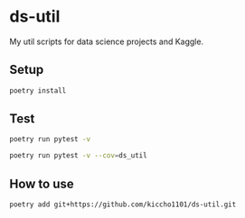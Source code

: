 # ds-util

My util scripts for data science projects and Kaggle.

## Setup

```bash
poetry install
```

## Test

```bash
poetry run pytest -v
```

```bash
poetry run pytest -v --cov=ds_util
```

## How to use

```bash
poetry add git+https://github.com/kiccho1101/ds-util.git
```

